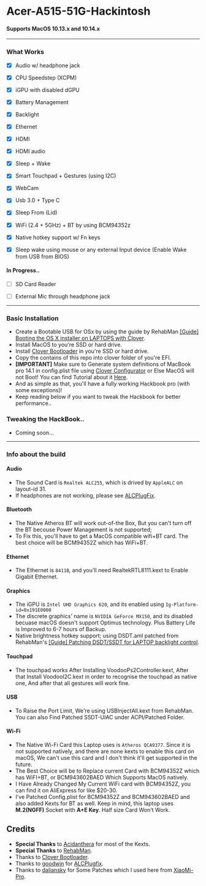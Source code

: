 # Acer-A515-51G-Hackintosh
#### Supports MacOS 10.13.x and 10.14.x
---
### What Works
 - [x] Audio w/ headphone jack
 - [x] CPU Speedstep (XCPM)
 - [x] iGPU with disabled dGPU
 - [x] Battery Management
 - [x] Backlight
 - [x] Ethernet
 - [x] HDMI
 - [x] HDMI audio
 - [x] Sleep + Wake
 - [x] Smart Touchpad + Gestures (using I2C)
 - [x] WebCam
 - [x] Usb 3.0 + Type C
 - [x] Sleep From (Lid)
 - [x] WiFi (2.4 + 5GHz) + BT by using BCM94352z
 - [x] Native hotkey support w/ Fn keys
 - [x] Sleep wake using mouse or any external Input device (Enable Wake from USB from BIOS)


 #### In Progress..
 - [ ] SD Card Reader
 - [ ] External Mic through headphone jack

 
---
###  Basic Installation

- Create a Bootable USB for OSx by using the guide by RehabMan [[Guide] Booting the OS X installer on LAPTOPS with Clover](https://www.tonymacx86.com/el-capitan-laptop-support/148093-guide-booting-os-x-installer-laptops-clover.html).
- Install MacOS to you're SSD or hard drive.
- Install [Clover Bootloader](https://sourceforge.net/projects/cloverefiboot) in you're SSD or hard drive.
- Copy the contains of this repo into clover folder of you're EFI.
- **[IMPORTANT]** Make sure to Generate system definitions of MacBook pro 14.1 in config.plist file using [Clover Configurator](https://mackie100projects.altervista.org/download-clover-configurator/) or Else MacOS will not Boot! You can find Tutorial about it [Here](https://www.tonymacx86.com/threads/guide-how-to-configure-your-systems-smbios-correctly.198155/).
- And as simple as that, you'll have a fully working Hackbook pro (with some exceptions)!
- Keep reading below if you want to tweak the Hackbook for better performance..

### Tweaking the HackBook..

- Coming soon...

----

### Info about the build

#### Audio
- The Sound Card is `Realtek ALC255`, which is drived by `AppleALC` on layout-id 31.
- If headphones are not working, please see [ALCPlugFix](https://github.com/Siddhesh9146/Acer-E515-51G-Hackintosh/tree/master/ALCPlugFix).

    
#### Bluetooth
- The Native Atheros BT will work out-of-the Box, But you can't turn off the BT becouse Power Management is not supported;
- To Fix this, you'll have to get a MacOS compatible wifi+BT card. The best choice will be BCM94352Z which has WiFi+BT.


#### Ethernet
- The Ethernet is `8411B`, and you'll need RealtekRTL8111.kext to Enable Gigabit Ethernet.

#### Graphics
- The iGPU is `Intel UHD Graphics 620`, and its enabled using `Ig-Platform-id=0x191E0000`
- The discrete graphics' name is `NVIDIA GeForce MX150`, and its disabled becuase macOS doesn't support Optimus technology. Plus Battery Life is Improved to 6-7 hours of Backup.
- Native brightness hotkey support; using DSDT.aml patched from RehabMan's [[Guide] Patching DSDT/SSDT for LAPTOP backlight control](https://www.tonymacx86.com/threads/guide-patching-dsdt-ssdt-for-laptop-backlight-control.152659/).

#### Touchpad
- The touchpad works After Installing VoodooPs2Controller.kext, After that Install VoodooI2C.kext in order to recognise the touchpad as native one, And after that all gestures will work fine.

#### USB
- To Raise the Port Limit, We're using USBInjectAll.kext from RehabMan. You can also Find Patched SSDT-UIAC under ACPI/Patched Folder.


#### Wi-Fi
- The Native Wi-Fi Card this Laptop uses is `Atheros QCA9377`. Since it is not supported natively, and there are none kexts to enable this card on macOS, We can't use this card and I don't think it'll get supported in the future.
- The Best Choice will be to Replace current Card with BCM94352Z which has WiFI+BT, or BCM943602BAED Which Supports MacOS natively.
- I Have Already Changed My Current WiFi card with BCM94352Z, you can find it on AliExpress for like $20-30.
- I've Patched Config.plist for BCM94352Z and BCM943602BAED and also added Kexts for BT as well. Keep in mind, this laptop uses **M.2(NGFF)** Socket with **A+E Key**. Half size Card Won't Work.

## Credits

- **Special Thanks** to [Acidanthera](https://github.com/acidanthera) for most of the Kexts.
- **Special Thanks** to [RehabMan](https://github.com/RehabMan).
- Thanks to [Clover Bootloader](https://sourceforge.net/projects/cloverefiboot).
- Thanks to [goodwin](https://github.com/goodwin/) for [ALCPlugfix](https://github.com/goodwin/ALCPlugFix).
- Thanks to [daliansky](https://github.com/daliansky/) for Some Patches which I used here from [XiaoMi-Pro](https://github.com/daliansky/XiaoMi-Pro/).
